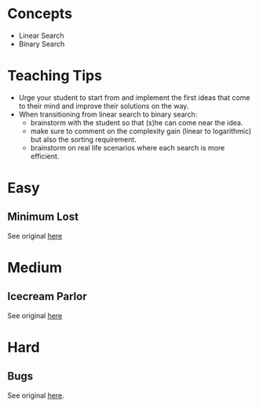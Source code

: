 # Concepts
- Linear Search
- Binary Search

# Teaching Tips
- Urge your student to start from and implement the first ideas that come to their mind and improve their solutions on the way.
- When transitioning from linear search to binary search:
    - brainstorm with the student so that (s)he can come near the idea.
    - make sure to comment on the complexity gain (linear to logarithmic) but also the sorting requirement.
    - brainstorm on real life scenarios where each search is more efficient.

# Easy
## Minimum Lost
See original [here](https://www.hackerrank.com/challenges/minimum-loss/problem)

# Medium
## Icecream Parlor
See original [here](https://www.hackerrank.com/challenges/icecream-parlor/problem)

# Hard
## Bugs
See original [here](https://www.hackerearth.com/practice/algorithms/searching/binary-search/practice-problems/algorithm/victory-over-power-4a0cb459/).
